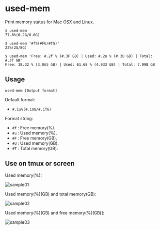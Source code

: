 used-mem
=======================

Print memory status for Mac OSX and Linux.

```console
$ used-mem
77.8%(6.2G/8.0G)

$ used-mem '#f%(#FG/#TG)'
22%(2G/8G)

$ used-mem 'Free: #.2f % (#.3F GB) | Used: #.2u % (#.3U GB) | Total: #.3T GB'
Free: 38.32 % (3.065 GB) | Used: 61.68 % (4.933 GB) | Total: 7.998 GB
```

Usage
-----------------------

```
used-mem [Output format]
```

Default format:

- ``#.1u%(#.1UG/#.1TG)``

Format string:

- ``#f`` : Free memory(%).
- ``#u`` : Used memory(%).
- ``#F`` : Free memory(GB).
- ``#U`` : Used memory(GB).
- ``#T`` : Total memory(GB).

Use on tmux or screen
-----------------------

Used memory(%\):

![sample01](https://raw.github.com/yonchu/used-mem/master/img/used-mem01.png)


Used memory(%)(GB) and total memory(GB):

![sample02](https://raw.github.com/yonchu/used-mem/master/img/used-mem02.png)


Used memory(%)(GB) and free memory(%)(GB)]:

![sample03](https://raw.github.com/yonchu/used-mem/master/img/used-mem03.png)


